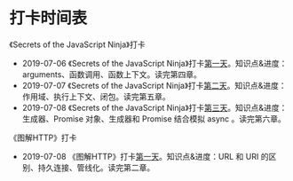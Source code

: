 # 打卡时间表

《Secrets of the JavaScript Ninja》打卡

- 2019-07-06	《Secrets of the JavaScript Ninja》打卡[第一天](https://yeoman.space/2019/06/04/%E9%98%85%E8%AF%BB%E3%80%8AJavaScript%E5%BF%8D%E8%80%85%E7%A7%98%E7%B1%8D%E3%80%8B%E7%AC%AC%E5%9B%9B%E7%AB%A0/)。知识点&进度：arguments、函数调用、函数上下文。读完第四章。
- 2019-07-07	《Secrets of the JavaScript Ninja》打卡[第二天](https://yeoman.space/2019/07/07/%E9%98%85%E8%AF%BB%E3%80%8AJavaScript%E5%BF%8D%E8%80%85%E7%A7%98%E7%B1%8D%E3%80%8B%E7%AC%AC%E4%BA%94%E7%AB%A0/#%E9%80%9A%E8%BF%87%E6%89%A7%E8%A1%8C%E4%B8%8A%E4%B8%8B%E6%96%87%E6%9D%A5%E8%B7%9F%E8%B8%AA%E4%BB%A3%E7%A0%81)。知识点&进度：作用域、执行上下文、闭包。读完第五章。
- 2019-07-08	《Secrets of the JavaScript Ninja》打卡[第三天](https://yeoman.space/2019/07/08/%E9%98%85%E8%AF%BB%E3%80%8AJavaScript%E5%BF%8D%E8%80%85%E7%A7%98%E7%B1%8D%E3%80%8B%E7%AC%AC%E5%85%AD%E7%AB%A0/#%E4%BD%BF%E7%94%A8%E7%94%9F%E6%88%90%E5%99%A8%E5%87%BD%E6%95%B0)。知识点&进度：生成器、Promise 对象、生成器和 Promise 结合模拟 async 。读完第六章。



《图解HTTP》打卡

- 2019-07-08	《图解HTTP》打卡[第一天](https://yeoman.space/2019/07/08/%E3%80%8A%E5%9B%BE%E8%A7%A3HTTP%E3%80%8B%E7%AC%94%E8%AE%B0%EF%BC%88%E4%B8%80%EF%BC%89/#chapter-1)。知识点&进度：URL 和 URI 的区别、持久连接、管线化。读完第二章。